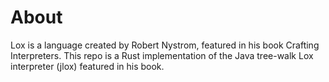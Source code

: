 # About

Lox is a language created by Robert Nystrom, featured in his book Crafting Interpreters.
This repo is a Rust implementation of the Java tree-walk Lox interpreter (jlox) featured in his book.